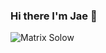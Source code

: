 ### Hi there I'm Jae 👋

<picture> 
 <source media="(prefers-color-scheme: dark)" srcset="https://github.com/Jae-Solow/Jae-Solow/blob/main/Jimmy%20neg.JPG">
 <source media="(prefers-color-scheme: light)" srcset="https://github.com/Jae-Solow/Jae-Solow/blob/main/PNG%20image.png">
 <img alt="Matrix Solow" src="[YOUR-DEFAULT-IMAGE](https://github.com/Jae-Solow/Jae-Solow/blob/main/Matrix_Solow.PNG)">
</picture>


<!--
**Jae-Solow/Jae-Solow** is a ✨ _special_ ✨ repository because its `README.md` (this file) appears on your GitHub profile.

- 🔭 I’m currently working on: learning to prgram in C++
- 🌱 I’m currently learning: C++, Swift, and Python
- 👯 I’m looking to collaborate on: Anything small to get my feet wet and to gain a little knowledge and see how collaboration works.
- 🤔 I’m looking for help with: I'm not going to lie, C++ is giving me a run for my money right now. I would say just anything anyone can offer, maybe some tips or tricks that they have learned along the way to make life easier.
- 💬 Ask me about: I'm a very solid networker, so I have a few people waiting on me to gain knowledge so they can have me do work for them. I am not opposed to pulling someone in on a project, if it means a win-win for both parties.
- 📫 How to reach me: email would probably be the quickest, JMEllis1@student.fullsail.edu, or jamessmith@freemindset.org
- 😄 Pronouns: He/Him
- ⚡ Fun fact: I love to learn new things!
-->

